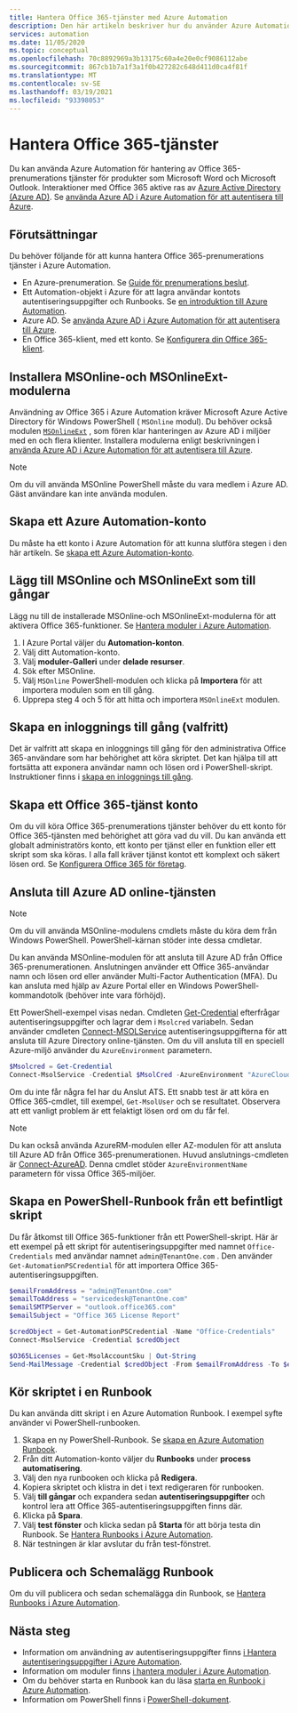 ```yaml
---
title: Hantera Office 365-tjänster med Azure Automation
description: Den här artikeln beskriver hur du använder Azure Automation för att hantera Office 365-prenumerations tjänster.
services: automation
ms.date: 11/05/2020
ms.topic: conceptual
ms.openlocfilehash: 70c8892969a3b13175c60a4e20e0cf9086112abe
ms.sourcegitcommit: 867cb1b7a1f3a1f0b427282c648d411d0ca4f81f
ms.translationtype: MT
ms.contentlocale: sv-SE
ms.lasthandoff: 03/19/2021
ms.locfileid: "93398053"
---
```

# <a name="manage-office-365-services"></a>Hantera Office 365-tjänster

Du kan använda Azure Automation för hantering av Office 365-prenumerations tjänster för produkter som Microsoft Word och Microsoft Outlook. Interaktioner med Office 365 aktive ras av [Azure Active Directory (Azure AD)](../active-directory/fundamentals/active-directory-whatis.md). Se [använda Azure AD i Azure Automation för att autentisera till Azure](automation-use-azure-ad.md).

## <a name="prerequisites"></a>Förutsättningar

Du behöver följande för att kunna hantera Office 365-prenumerations tjänster i Azure Automation.

* En Azure-prenumeration. Se [Guide för prenumerations beslut](/azure/cloud-adoption-framework/decision-guides/subscriptions/).
* Ett Automation-objekt i Azure för att lagra användar kontots autentiseringsuppgifter och Runbooks. Se [en introduktion till Azure Automation](./automation-intro.md).
* Azure AD. Se [använda Azure AD i Azure Automation för att autentisera till Azure](automation-use-azure-ad.md).
* En Office 365-klient, med ett konto. Se [Konfigurera din Office 365-klient](/sharepoint/dev/spfx/set-up-your-developer-tenant).

## <a name="install-the-msonline-and-msonlineext-modules"></a>Installera MSOnline-och MSOnlineExt-modulerna

Användning av Office 365 i Azure Automation kräver Microsoft Azure Active Directory för Windows PowerShell ( `MSOnline` modul). Du behöver också modulen [`MSOnlineExt`](https://www.powershellgallery.com/packages/MSOnlineExt/1.0.35) , som fören klar hanteringen av Azure AD i miljöer med en och flera klienter. Installera modulerna enligt beskrivningen i [använda Azure AD i Azure Automation för att autentisera till Azure](automation-use-azure-ad.md).

>[!NOTE]
>Om du vill använda MSOnline PowerShell måste du vara medlem i Azure AD. Gäst användare kan inte använda modulen.

## <a name="create-an-azure-automation-account"></a>Skapa ett Azure Automation-konto

Du måste ha ett konto i Azure Automation för att kunna slutföra stegen i den här artikeln. Se [skapa ett Azure Automation-konto](automation-quickstart-create-account.md).
 
## <a name="add-msonline-and-msonlineext-as-assets"></a>Lägg till MSOnline och MSOnlineExt som till gångar

Lägg nu till de installerade MSOnline-och MSOnlineExt-modulerna för att aktivera Office 365-funktioner. Se [Hantera moduler i Azure Automation](shared-resources/modules.md).

1. I Azure Portal väljer du **Automation-konton**.
2. Välj ditt Automation-konto.
3. Välj **moduler-Galleri** under **delade resurser**.
4. Sök efter MSOnline.
5. Välj `MSOnline` PowerShell-modulen och klicka på **Importera** för att importera modulen som en till gång.
6. Upprepa steg 4 och 5 för att hitta och importera `MSOnlineExt` modulen.

## <a name="create-a-credential-asset-optional"></a>Skapa en inloggnings till gång (valfritt)

Det är valfritt att skapa en inloggnings till gång för den administrativa Office 365-användare som har behörighet att köra skriptet. Det kan hjälpa till att fortsätta att exponera användar namn och lösen ord i PowerShell-skript. Instruktioner finns i [skapa en inloggnings till gång](automation-use-azure-ad.md#create-a-credential-asset).

## <a name="create-an-office-365-service-account"></a>Skapa ett Office 365-tjänst konto

Om du vill köra Office 365-prenumerations tjänster behöver du ett konto för Office 365-tjänsten med behörighet att göra vad du vill. Du kan använda ett globalt administratörs konto, ett konto per tjänst eller en funktion eller ett skript som ska köras. I alla fall kräver tjänst kontot ett komplext och säkert lösen ord. Se [Konfigurera Office 365 för företag](/microsoft-365/admin/setup/setup).

## <a name="connect-to-the-azure-ad-online-service"></a>Ansluta till Azure AD online-tjänsten

>[!NOTE]
>Om du vill använda MSOnline-modulens cmdlets måste du köra dem från Windows PowerShell. PowerShell-kärnan stöder inte dessa cmdletar.

Du kan använda MSOnline-modulen för att ansluta till Azure AD från Office 365-prenumerationen. Anslutningen använder ett Office 365-användar namn och lösen ord eller använder Multi-Factor Authentication (MFA). Du kan ansluta med hjälp av Azure Portal eller en Windows PowerShell-kommandotolk (behöver inte vara förhöjd).

Ett PowerShell-exempel visas nedan. Cmdleten [Get-Credential](/powershell/module/microsoft.powershell.security/get-credential) efterfrågar autentiseringsuppgifter och lagrar dem i `Msolcred` variabeln. Sedan använder cmdleten [Connect-MSOLService](/powershell/module/msonline/connect-msolservice) autentiseringsuppgifterna för att ansluta till Azure Directory online-tjänsten. Om du vill ansluta till en speciell Azure-miljö använder du `AzureEnvironment` parametern.

```powershell
$Msolcred = Get-Credential
Connect-MsolService -Credential $MsolCred -AzureEnvironment "AzureCloud"
```

Om du inte får några fel har du Anslut ATS. Ett snabb test är att köra en Office 365-cmdlet, till exempel, `Get-MsolUser` och se resultatet. Observera att ett vanligt problem är ett felaktigt lösen ord om du får fel.

>[!NOTE]
>Du kan också använda AzureRM-modulen eller AZ-modulen för att ansluta till Azure AD från Office 365-prenumerationen. Huvud anslutnings-cmdleten är [Connect-AzureAD](/powershell/module/azuread/connect-azuread). Denna cmdlet stöder `AzureEnvironmentName` parametern för vissa Office 365-miljöer.

## <a name="create-a-powershell-runbook-from-an-existing-script"></a>Skapa en PowerShell-Runbook från ett befintligt skript

Du får åtkomst till Office 365-funktioner från ett PowerShell-skript. Här är ett exempel på ett skript för autentiseringsuppgifter med namnet `Office-Credentials` med användar namnet `admin@TenantOne.com` . Den använder `Get-AutomationPSCredential` för att importera Office 365-autentiseringsuppgiften.

```powershell
$emailFromAddress = "admin@TenantOne.com"
$emailToAddress = "servicedesk@TenantOne.com"
$emailSMTPServer = "outlook.office365.com"
$emailSubject = "Office 365 License Report"

$credObject = Get-AutomationPSCredential -Name "Office-Credentials"
Connect-MsolService -Credential $credObject

$O365Licenses = Get-MsolAccountSku | Out-String
Send-MailMessage -Credential $credObject -From $emailFromAddress -To $emailToAddress -Subject $emailSubject -Body $O365Licenses -SmtpServer $emailSMTPServer -UseSSL
```

## <a name="run-the-script-in-a-runbook"></a>Kör skriptet i en Runbook

Du kan använda ditt skript i en Azure Automation Runbook. I exempel syfte använder vi PowerShell-runbooken.

1. Skapa en ny PowerShell-Runbook. Se [skapa en Azure Automation Runbook](./automation-quickstart-create-runbook.md).
2. Från ditt Automation-konto väljer du **Runbooks** under **process automatisering**.
3. Välj den nya runbooken och klicka på **Redigera**.
4. Kopiera skriptet och klistra in det i text redigeraren för runbooken.
5. Välj **till gångar** och expandera sedan **autentiseringsuppgifter** och kontrol lera att Office 365-autentiseringsuppgiften finns där.
6. Klicka på **Spara**.
7. Välj **test fönster** och klicka sedan på **Starta** för att börja testa din Runbook. Se [Hantera Runbooks i Azure Automation](./manage-runbooks.md).
8. När testningen är klar avslutar du från test-fönstret.

## <a name="publish-and-schedule-the-runbook"></a>Publicera och Schemalägg Runbook

Om du vill publicera och sedan schemalägga din Runbook, se [Hantera Runbooks i Azure Automation](./manage-runbooks.md).

## <a name="next-steps"></a>Nästa steg

* Information om användning av autentiseringsuppgifter finns [i Hantera autentiseringsuppgifter i Azure Automation](shared-resources/credentials.md).
* Information om moduler finns [i hantera moduler i Azure Automation](shared-resources/modules.md).
* Om du behöver starta en Runbook kan du läsa [starta en Runbook i Azure Automation](start-runbooks.md).
* Information om PowerShell finns i [PowerShell-dokument](/powershell/scripting/overview).

